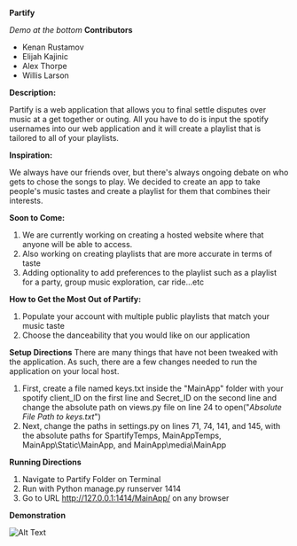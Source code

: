 **Partify**

*Demo at the bottom*
**Contributors**
* Kenan Rustamov
* Elijah Kajinic
* Alex Thorpe
* Willis Larson

**Description:**

Partify is a web application that allows you to final settle disputes over music at a get together or outing.  All you have to do is input the spotify usernames into our web application and it will create a playlist that is tailored to all of your playlists.

**Inspiration:**

We always have our friends over, but there's always ongoing debate on who gets to chose the songs to play. We decided to create an app to take people's music tastes and create a playlist for them that combines their interests.

**Soon to Come:**

1. We are currently working on creating a hosted website where that anyone will be able to access.
1. Also working on creating playlists that are more accurate in terms of taste
1. Adding optionality to add preferences to the playlist such as a playlist for a party, group music exploration, car ride...etc

**How to Get the Most Out of Partify:**

1. Populate your account with multiple public playlists that match your music taste
1. Choose the danceability that you would like on our application

**Setup Directions**
There are many things that have not been tweaked with the application.  As such, there are a few changes needed to run the application on your local host.

1. First, create a file named keys.txt inside the "MainApp" folder with your spotify client_ID on the first line and Secret_ID on the second line and change the absolute path on views.py file on line 24 to open("*Absolute File Path to keys.txt*")
1. Next, change the paths in settings.py on lines 71, 74, 141, and 145, with the absolute paths for SpartifyTemps, MainAppTemps,  MainApp\Static\MainApp, and MainApp\media\MainApp

**Running Directions**

1. Navigate to Partify Folder on Terminal
1. Run with Python manage.py runserver 1414
1. Go to URL http://127.0.0.1:1414/MainApp/ on any browser

**Demonstration**

![Alt Text](https://github.com/KenanRustamov/Partify/blob/master/PartifyPlaythrough.gif)
